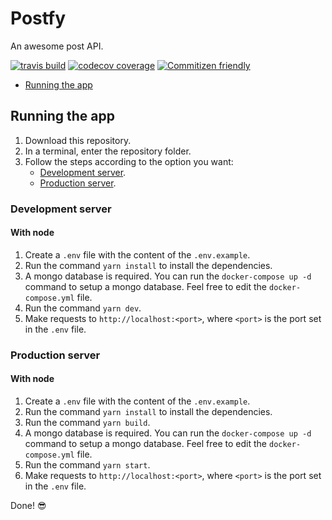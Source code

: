 # Postfy

An awesome post API.

[![travis build](https://img.shields.io/travis/matheuspiment/postfy.svg)](https://travis-ci.org/matheuspiment/postfy)
[![codecov coverage](https://img.shields.io/codecov/c/github/matheuspiment/postfy.svg)](https://codecov.io/gh/matheuspiment/postfy)
[![Commitizen friendly](https://img.shields.io/badge/commitizen-friendly-brightgreen.svg)](http://commitizen.github.io/cz-cli/)

- [Running the app](#running-the-app)

## Running the app

1. Download this repository.
2. In a terminal, enter the repository folder.
3. Follow the steps according to the option you want:
   - [Development server](#development-server).
   - [Production server](#production-server).

### Development server

#### With node

1. Create a `.env` file with the content of the `.env.example`.
2. Run the command `yarn install` to install the dependencies.
3. A mongo database is required. You can run the `docker-compose up -d` command to setup a mongo database. Feel free to edit the `docker-compose.yml` file.
4. Run the command `yarn dev`.
5. Make requests to `http://localhost:<port>`, where `<port>` is the port set in the `.env` file.

### Production server

#### With node

1. Create a `.env` file with the content of the `.env.example`.
2. Run the command `yarn install` to install the dependencies.
3. Run the command `yarn build`.
4. A mongo database is required. You can run the `docker-compose up -d` command to setup a mongo database. Feel free to edit the `docker-compose.yml` file.
5. Run the command `yarn start`.
6. Make requests to `http://localhost:<port>`, where `<port>` is the port set in the `.env` file.

Done! 😎
